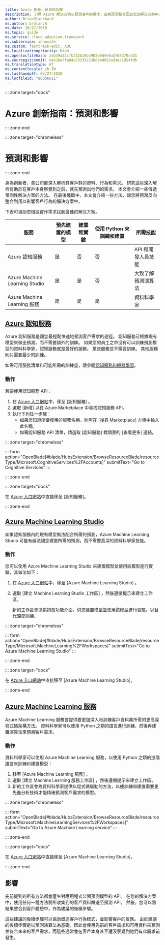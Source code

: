```yaml
---
title: Azure 創新：預測和影響
description: 了解 Azure 解決方案以預測客戶的需求，並將預測整合回到您的解決方案中，進而影響客戶行為。
author: BrianBlanchard
ms.author: brblanch
ms.date: 10/17/2019
ms.topic: guide
ms.service: cloud-adoption-framework
ms.subservice: innovate
ms.custom: fasttrack-edit, AQC
ms.localizationpriority: high
ms.openlocfilehash: adb39a25cfb232b19bd983e5d4e0ab7d7370add1
ms.sourcegitcommit: ea63be7fa94a75335223bd84d065ad3ea1d54fdb
ms.translationtype: HT
ms.contentlocale: zh-TW
ms.lasthandoff: 03/27/2020
ms.locfileid: "80356611"
---
```

::: zone target="docs"

# <a name="azure-innovation-guide-predict-and-influence"></a>Azure 創新指南：預測和影響

::: zone-end

::: zone target="chromeless"

# <a name="predict-and-influence"></a>預測和影響

::: zone-end

身為創新者，貴公司能深入解析其客戶群的資料、行為和需求。 研究這些深入解析有助於在客戶本身察覺到之前，就先預測出他們的需求。 本文會介紹一些傳遞預測性解決方案的方法。 在最後幾節中，本文會介紹一些方法，讓您將預測反向整合到用以影響客戶行為的解決方案中。

下表可協助您根據實作需求找到最佳的解決方案。

|服務  |預先建置的模型  |建置和實驗  |使用 Python 來訓練和建置|所需技能|
|---------|---------|---------|---------|---------|
|Azure 認知服務|是|否|否|API 和開發人員技能|
|Azure Machine Learning Studio|是|是|否|大致了解預測演算法|
|Azure Machine Learning 服務|是|是|是|資料科學家|

## <a name="azure-cognitive-services"></a>[Azure 認知服務](#tab/CognitiveServices)

Azure 認知服務是讓您最輕鬆快速地預測客戶需求的途徑。 認知服務可根據現有模型來做出預測，而不需要額外的訓練。 如果您的員工之中沒有可以訓練預測模型的資料科學家，認知服務就是最好的服務。 某些服務並不需要訓練。 其他服務則只需要最少的訓練。

如需可用服務清單和可能所需的訓練量，請參閱[認知服務和機器學習](https://docs.microsoft.com/azure/cognitive-services/cognitive-services-and-machine-learning#service-requirements-for-the-data-model)。

### <a name="action"></a>動作

若要使用認知服務 API：

1. 在 [Azure 入口網站](https://ms.portal.azure.com/#blade/HubsExtension/BrowseResource/resourceType/Microsoft.CognitiveServices%2FAccounts)中，移至 [認知服務]  。
2. 選取 [新增]  以在 Azure Marketplace 中尋找認知服務 API。
3. 執行下列任一步驟：
   - 如果您知道所要使用的服務名稱，則可在 [搜尋 Marketplace]  方塊中輸入此名稱。
   - 如需認知服務 API 清單，請選取 [認知服務] 標頭旁的 [查看更多]  連結。

::: zone target="chromeless"

<!-- markdownlint-disable DOCSMD001 -->

::: form action="OpenBlade[#blade/HubsExtension/BrowseResourceBlade/resourceType/Microsoft.CognitiveServices%2FAccounts]" submitText="Go to Cognitive Services" :::

<!-- markdownlint-enable DOCSMD001 -->

::: zone-end

::: zone target="docs"

在 [Azure 入口網站](https://portal.azure.com/#blade/HubsExtension/BrowseResourceBlade/resourceType/Microsoft.CognitiveServices%2FAccounts)中直接移至 [認知服務]。

::: zone-end

## <a name="azure-machine-learning-studio"></a>[Azure Machine Learning Studio](#tab/MachineLearningStudio)

如果認知服務內的現有模型無法配合所需的預測，Azure Machine Learning Studio 可能有辦法讓您建置所需的預測，而不需要高深的資料科學家技能。

<!-- markdownlint-disable MD024 -->

### <a name="action"></a>動作

您可以使用 Azure Machine Learning Studio 來建置模型並使用該模型進行實驗，其做法如下：

1. 在 [Azure 入口網站](https://portal.azure.com/#blade/HubsExtension/BrowseResourceBlade/resourceType/Microsoft.MachineLearning%2FWorkspaces)中，移至 [Azure Machine Learning Studio]  。
2. 選取 [建立 Machine Learning Studio 工作區]  ，然後遵循提示來建立工作區。

   新的工作區會提供拖放功能介面，供您建置模型並使用該模型進行實驗，以替代深度訓練。

::: zone target="chromeless"

<!-- markdownlint-disable DOCSMD001 -->

::: form action="OpenBlade[#blade/HubsExtension/BrowseResourceBlade/resourceType/Microsoft.MachineLearning%2FWorkspaces]" submitText="Go to Azure Machine Learning Studio" :::

<!-- markdownlint-enable DOCSMD001 -->

::: zone-end

::: zone target="docs"

在 [Azure 入口網站](https://portal.azure.com/#blade/HubsExtension/BrowseResourceBlade/resourceType/Microsoft.MachineLearning%2FWorkspaces)中直接移至 [Azure Machine Learning Studio]。

::: zone-end

## <a name="azure-machine-learning-service"></a>[Azure Machine Learning 服務](#tab/MachineLearningService)

Azure Machine Learning 服務會提供要更加深入地訓練客戶資料集所需的更高深程式碼架構方法。 資料科學家可以使用 Python 之類的語言進行訓練，然後再建置演算法來預測客戶需求。

### <a name="action"></a>動作

資料科學家可以使用 Azure Machine Learning 服務，以使用 Python 之類的進階語言來訓練和建置模型：

1. 移至 [Azure Machine Learning 服務]  。
2. 選取 [建立 Machine Learning 服務工作區]  ，然後遵循提示來建立工作區。
3. 新的工作區會為資料科學家提供以程式碼驅動的方法，以便訓練和建置需要更先進分析技術才能精確預測客戶需求的模型。

::: zone target="chromeless"

<!-- markdownlint-disable DOCSMD001 -->

::: form action="OpenBlade[#blade/HubsExtension/BrowseResourceBlade/resourceType/Microsoft.MachineLearningServices%2FWorkspaces]" submitText="Go to Azure Machine Learning service" :::

<!-- markdownlint-enable DOCSMD001 -->

::: zone-end

::: zone target="docs"

在 [Azure 入口網站](https://portal.azure.com/#blade/HubsExtension/BrowseResourceBlade/resourceType/Microsoft.MachineLearningServices%2FWorkspaces)中直接移至 [Azure Machine Learning Studio]。

::: zone-end

## <a name="influence"></a>影響

先前提到的所有方法都會產生對應用程式公開預測模型的 API。 在您的解決方案中，使用任何一種方法將所收集到的客戶資料饋送至預測 API。 然後，您可以將結果整合到客戶體驗中，作為建議的後續步驟。

這些建議的後續步驟可以協助塑造客戶行為模式，並影響客戶的反應。 由於建議的後續步驟是以預測演算法為基礎，因此會使用先前的客戶需求和可用資料來預測並符合未來的客戶需求，而這些通常會在客戶本身甚至還沒察覺到他們有此需求前發生。
